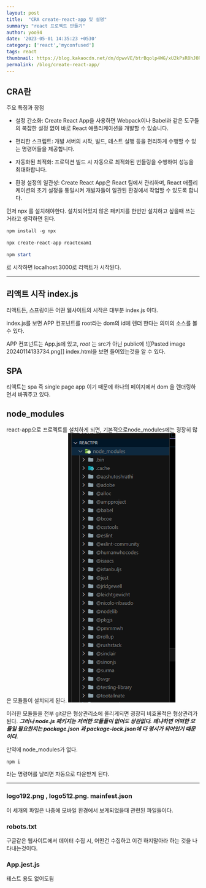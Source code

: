 ```yaml
---
layout: post
title:  "CRA create-react-app 및 설명"
summary: "react 프로젝트 만들기"
author: yoo94
date: '2023-05-01 14:35:23 +0530'
category: ['react','myconfused']
tags: react
thumbnail: https://blog.kakaocdn.net/dn/dpwvVE/btrBqolp4WG/xU2kPsR8hJ0Rpx9B1LSoZ1/img.png
permalink: /blog/create-react-app/
---
```


## CRA란
주요 특징과 장점
- 설정 간소화: Create React App을 사용하면 Webpack이나 Babel과 같은 도구들의 복잡한 설정 없이 바로 React 애플리케이션을 개발할 수 있습니다.

- 편리한 스크립트: 개발 서버의 시작, 빌드, 테스트 실행 등을 편리하게 수행할 수 있는 명령어들을 제공합니다.

- 자동화된 최적화: 프로덕션 빌드 시 자동으로 최적화된 번들링을 수행하여 성능을 최대화합니다.

- 환경 설정의 일관성: Create React App은 React 팀에서 관리하며, React 애플리케이션의 초기 설정을 통일시켜 개발자들이 일관된 환경에서 작업할 수 있도록 합니다.


먼저 npx 를 설치해야한다.
설치되어있지 않은 패키지를 한번만 설치하고 싶을때 쓰는거라고 생각하면 된다.

```powershell
npm install -g npx
```

```powershell
npx create-react-app reactexam1
```

```powershell
npm start
```
로 시작하면 localhost:3000로 리액트가 시작된다.

---
## 리액트 시작 index.js

리액트든, 스프링이든 어떤 웹사이트의 시작은 대부분
index.js
이다.

 index.js를 보면 APP 컨포넌트를 root라는 dom의 id에 렌더 한다는 의미의 소스를 볼 수 있다.

APP 컨포넌트는 App.js에 있고, *root* 는 src가 아닌 public에 ![[Pasted image 20240114133734.png]]
index.html을 보면 들어있는것을 알 수 있다.

## SPA
리액트는 spa 즉 single page app 이기 때문에 하나의 페이지에서 dom 을 렌더링하면서 바꿔주고 있다.


## node_modules
react-app으로 프로젝트를 설치하게 되면, 기본적으로node_modules에는 굉장히 많은 모듈들이 설치되게 된다.
<img src="/assets/postImg/Pasted image 20240114134144.png" alt="Pasted image 20240114134144.png" style="max-width:100%;">

이러한 모듈들을 전부 git같은 형상관리소에 올리게되면 굉장히 비효율적은 형상관리가 된다.
***그러나 node.js 패키지는 저러한 모듈들이 없어도 상관없다. 왜냐하면 어떠한 모듈일 필요한지는 package.json 과 package-lock.json에 다 명시가 되어있기 때문이다.***

만약에 node_modules가 없다.
``` powershell
npm i
```
라는 명령어를 날리면 자동으로 다운받게 된다.

---
### logo192.png , logo512.png. mainfest.json
이 세개의 파일은 나중에 모바일 환경에서 보게되었을때 관련된 파일들이다.

### robots.txt
구글같은 웹사이트에서 데이터 수집 시, 어떤건 수집하고 이건 하지말아라 하는 것을 나타내는것이다.

### App.jest.js
테스트 용도 없어도됨
